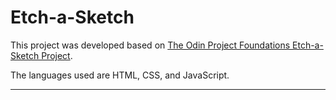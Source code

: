 # Etch-a-Sketch

This project was developed based on [The Odin Project Foundations Etch-a-Sketch Project](https://www.theodinproject.com/lessons/foundations-etch-a-sketch).

The languages used are HTML, CSS, and JavaScript.

***


